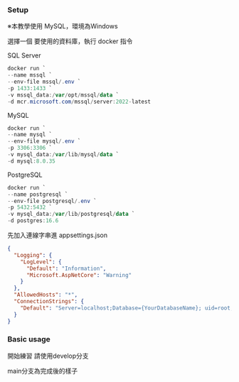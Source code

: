 ### Setup

※本教學使用 MySQL，環境為Windows

選擇一個 要使用的資料庫，執行 docker 指令

SQL Server

```ps1
docker run `
--name mssql `
--env-file mssql/.env `
-p 1433:1433 `
-v mssql_data:/var/opt/mssql/data `
-d mcr.microsoft.com/mssql/server:2022-latest
```

MySQL

```ps1
docker run `
--name mysql `
--env-file mysql/.env `
-p 3306:3306 `
-v mysql_data:/var/lib/mysql/data `
-d mysql:8.0.35
```

PostgreSQL

```ps1
docker run `
--name postgresql `
--env-file postgresql/.env `
-p 5432:5432 `
-v mysql_data:/var/lib/postgresql/data `
-d postgres:16.6
```

先加入連線字串進 appsettings.json

```json
{
  "Logging": {
    "LogLevel": {
      "Default": "Information",
      "Microsoft.AspNetCore": "Warning"
    }
  },
  "AllowedHosts": "*",
  "ConnectionStrings": {
    "Default": "Server=localhost;Database={YourDatabaseName}; uid=root; pwd={YOUR_PASSWORD};TreatTinyAsBoolean=false;Charset=utf8mb4;"
  }
}
```

### Basic usage

開始練習 請使用develop分支

main分支為完成後的樣子
